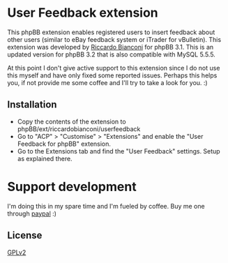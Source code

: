# User Feedback extension

This phpBB extension enables registered users to insert feedback about other users (similar to eBay feedback system or iTrader for vBulletin). This extension was developed by [Riccardo Bianconi](http://www.riccardobianconi.it/en/phpbb-extension-user-feedback/) for phpBB 3.1. This is an updated version for phpBB 3.2 that is also compatible with MySQL 5.5.5. 

At this point I don't give active support to this extension since I do not use this myself and have only fixed some reported issues. Perhaps this helps you, if not provide me some coffee and I'll try to take a look for you. :)

## Installation

* Copy the contents of the extension to phpBB/ext/riccardobianconi/userfeedback
* Go to "ACP" > "Customise" > "Extensions" and enable the "User Feedback for phpBB" extension.
* Go to the Extensions tab and find the "User Feedback" settings. Setup as explained there.

# Support development
I'm doing this in my spare time and I'm fueled by coffee. Buy me one through [paypal](https://www.paypal.com/cgi-bin/webscr?cmd=_s-xclick&hosted_button_id=2YBSSF68LXBAN) :)

## License

[GPLv2](license.txt)
